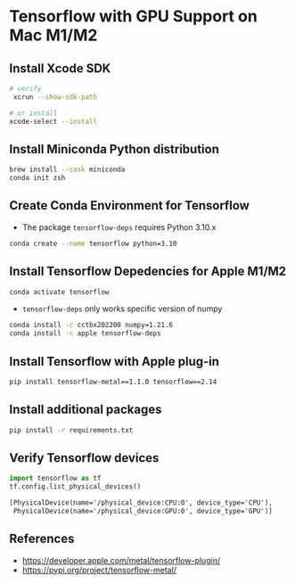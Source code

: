 # Tensorflow with GPU Support on Mac M1/M2

## Install Xcode SDK

```sh
# verify
 xcrun --show-sdk-path

# or install
xcode-select --install
```

## Install Miniconda Python distribution

```sh
brew install --cask miniconda
conda init zsh
```

## Create Conda Environment for Tensorflow

- The package `tensorflow-deps` requires Python 3.10.x

```sh
conda create --name tensorflow python=3.10
```

## Install Tensorflow Depedencies for Apple M1/M2

```sh
conda activate tensorflow
```

- `tensorflow-deps` only works specific version of numpy
```sh
conda install -c cctbx202208 numpy=1.21.6
conda install -c apple tensorflow-deps
```

## Install Tensorflow with Apple plug-in

```sh
pip install tensorflow-metal==1.1.0 tensorflow==2.14
```

## Install additional packages

```sh
pip install -r requirements.txt
```

## Verify Tensorflow devices
```Python
import tensorflow as tf
tf.config.list_physical_devices()
```

```txt
[PhysicalDevice(name='/physical_device:CPU:0', device_type='CPU'),
 PhysicalDevice(name='/physical_device:GPU:0', device_type='GPU')]
````

## References
- https://developer.apple.com/metal/tensorflow-plugin/
- https://pypi.org/project/tensorflow-metal/